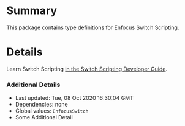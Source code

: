 # Summary
This package contains type definitions for Enfocus Switch Scripting.

# Details
Learn Switch Scripting [in the Switch Scripting Developer Guide](https://www.enfocus.com/manuals/DeveloperGuide/SW/20/home.html#about.html).

### Additional Details
 * Last updated: Tue, 08 Oct 2020 16:30:04 GMT
 * Dependencies: none
 * Global values: `EnfocusSwitch`
 * Some Additional Detail